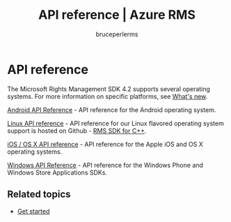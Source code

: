 ﻿---
# required metadata

title: API reference | Azure RMS
description: The Microsoft Rights Management SDK 4.2 supports several operating systems; Android, iOS, OS X, Linux, Windows Phone and Windows Store.
keywords:
author: bruceperlerms
manager: mbaldwin
ms.date: 04/28/2016
ms.topic: article
ms.prod: azure
ms.service: rights-management
ms.technology: techgroup-identity
ms.assetid: 6a8df1d8-1279-4189-b17d-f128b7ca5643

# optional metadata

#ROBOTS:
audience: developer
#ms.devlang:
ms.reviewer: shubhamp
ms.suite: ems
#ms.tgt_pltfrm:
#ms.custom:

---

# API reference

The Microsoft Rights Management SDK 4.2 supports several operating systems. For more information on specific platforms, see [What's new](release_notes.md).

[Android API Reference](xref:com.microsoft.rightsmanagement) - API reference for the Android operating system.

[Linux API reference](linux___c___api_reference.md) - API reference for our Linux flavored operating system support is hosted on Github - [RMS SDK for C++](http://azuread.github.io/rms-sdk-for-cpp/annotated.html).

[iOS / OS X API reference](xref:iOS) - API reference for the Apple iOS and OS X operating systems.

[Windows API Reference](xref:Microsoft.RightsManagement) - API reference for the Windows Phone and Windows Store Applications SDKs.

## Related topics ##

* [Get started](get-started.md)
 

 
